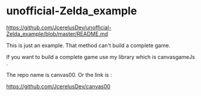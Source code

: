 # unofficial-Zelda_example
https://github.com/JcerelusDev/unofficial-Zelda_example/blob/master/README.md


This is just an example.
That method can't build a complete game.

If you want to build a complete game use my library
which is canvasgameJs .

The repo name is canvas00.
Or the link is :

https://github.com/JcerelusDev/canvas00



